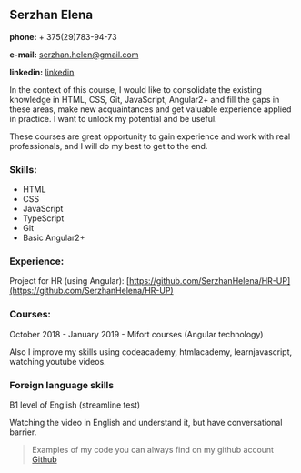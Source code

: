 
## Serzhan Elena

**phone:** + 375(29)783-94-73  

**e-mail:** serzhan.helen@gmail.com  

**linkedin:** [linkedin](www.linkedin.com/in/elena-serzhan-510ba0141)

<p> In the context of this course, I would like to consolidate the existing knowledge in HTML, CSS, Git, JavaScript, Angular2+ and fill the gaps in these areas, make new acquaintances and get valuable experience applied in practice. I want to unlock my potential and be useful. </p>
<p>These courses are  great opportunity to gain experience and work with real professionals, and  I will do my best to get to the end.</p>

### Skills:
* HTML
* CSS
* JavaScript
* TypeScript
* Git
* Basic Angular2+


### Experience:
Project for HR (using Angular): [https://github.com/SerzhanHelena/HR-UP](https://github.com/SerzhanHelena/HR-UP)

### Courses:
October 2018 - January 2019 - Mifort courses (Angular technology)  

Also I improve my skills using codeacademy, htmlacademy, learnjavascript, watching youtube videos.

### Foreign language skills
B1 level of English (streamline test)  

Watching the video in English and understand it, but have  conversational barrier.

> Examples of my code you can always find on my github account [Github](https://github.com/SerzhanHelena/)

